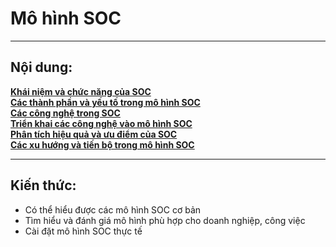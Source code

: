 # Mô hình SOC
___________________________________

## Nội dung:
**[Khái niệm và chức năng của SOC](./content/ConceptandFunctionsofSecurityOperationCenter.md)**<br>
**[Các thành phần và yếu tố trong mô hình SOC](./content/ComponentsandElementsinSOCModel.md)**<br>
**[Các công nghệ trong SOC](./content/TechnologiesinSOC.md)**<br>
**[Triển khai các công nghệ vào mô hình SOC](./content/ImplementingTechnologiesintoSOCModel.md)**<br>
**[Phân tích hiệu quả và ưu điểm của SOC](./content/EffectivenessAnalysisandAdvantagesofSOC.md)**<br>
**[Các xu hướng và tiến bộ trong mô hình SOC](./content/TrendsandAdvancementsinSOCModel.md)**<br>

________________________________

## Kiến thức:
- Có thể hiểu được các mô hình SOC cơ bản
- Tìm hiểu và đánh giá mô hình phù hợp cho doanh nghiệp, công việc
- Cài đặt mô hình SOC thực tế
